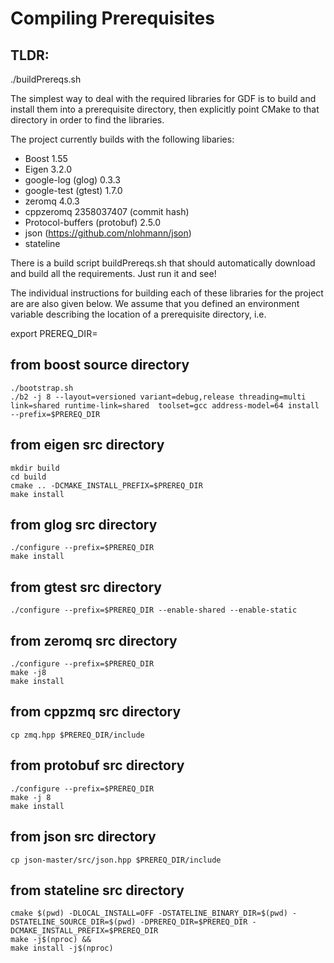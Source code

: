 Compiling Prerequisites
=======================

TLDR:
-----
  ./buildPrereqs.sh


The simplest way to deal with the required libraries for GDF is to build and
install them into a prerequisite directory, then explicitly point CMake to
that directory in order to find the libraries.

The project currently builds with the following libaries:

* Boost 1.55
* Eigen 3.2.0
* google-log (glog) 0.3.3
* google-test (gtest) 1.7.0
* zeromq 4.0.3
* cppzeromq 2358037407 (commit hash)
* Protocol-buffers (protobuf) 2.5.0
* json (https://github.com/nlohmann/json)
* stateline


There is a build script buildPrereqs.sh that should automatically download and
build all the requirements. Just run it and see!


The individual instructions for building each of these libraries for the
project are are also given below. We assume that you defined an environment
variable describing the location of a prerequisite directory, i.e.

export PREREQ_DIR=<directory of prerequisite library installations>


from boost source directory
---------------------------
    ./bootstrap.sh
    ./b2 -j 8 --layout=versioned variant=debug,release threading=multi link=shared runtime-link=shared  toolset=gcc address-model=64 install --prefix=$PREREQ_DIR


from eigen src directory
-------------------------
    mkdir build
    cd build
    cmake .. -DCMAKE_INSTALL_PREFIX=$PREREQ_DIR
    make install

from glog src directory
-----------------------
    ./configure --prefix=$PREREQ_DIR
    make install

from gtest src directory
------------------------
    ./configure --prefix=$PREREQ_DIR --enable-shared --enable-static

from zeromq src directory
-------------------------
    ./configure --prefix=$PREREQ_DIR
    make -j8
    make install

from cppzmq src directory
-------------------------
    cp zmq.hpp $PREREQ_DIR/include

from protobuf src directory
---------------------------
    ./configure --prefix=$PREREQ_DIR
    make -j 8
    make install

from json src directory
-----------------------
    cp json-master/src/json.hpp $PREREQ_DIR/include

from stateline src directory
----------------------------
    cmake $(pwd) -DLOCAL_INSTALL=OFF -DSTATELINE_BINARY_DIR=$(pwd) -DSTATELINE_SOURCE_DIR=$(pwd) -DPREREQ_DIR=$PREREQ_DIR -DCMAKE_INSTALL_PREFIX=$PREREQ_DIR
    make -j$(nproc) && 
    make install -j$(nproc)


